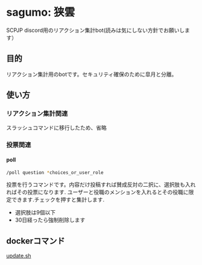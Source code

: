 # sagumo: 狭雲

SCPJP discord用のリアクション集計bot(読みは気にしない方針でお願いします）

## 目的

リアクション集計用のbotです。セキュリティ確保のために皐月と分離。

## 使い方

### リアクション集計関連

スラッシュコマンドに移行したため、省略

### 投票関連

#### poll

``` sh
/poll question *choices_or_user_role
```

投票を行うコマンドです。内容だけ投稿すれば賛成反対の二択に、選択肢も入れればその投票になります.
ユーザーと役職のメンションを入れるとその役職に限定できます.チェックを押すと集計します.

* 選択肢は9個以下
* 30日経ったら強制削除します

## dockerコマンド

[update.sh](update.sh)
